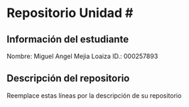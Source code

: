 # Repositorio Unidad \#
## Información del estudiante
Nombre: Miguel Angel Mejia Loaiza 
ID.: 000257893
## Descripción del repositorio
Reemplace estas líneas por la descripción de su repositorio
